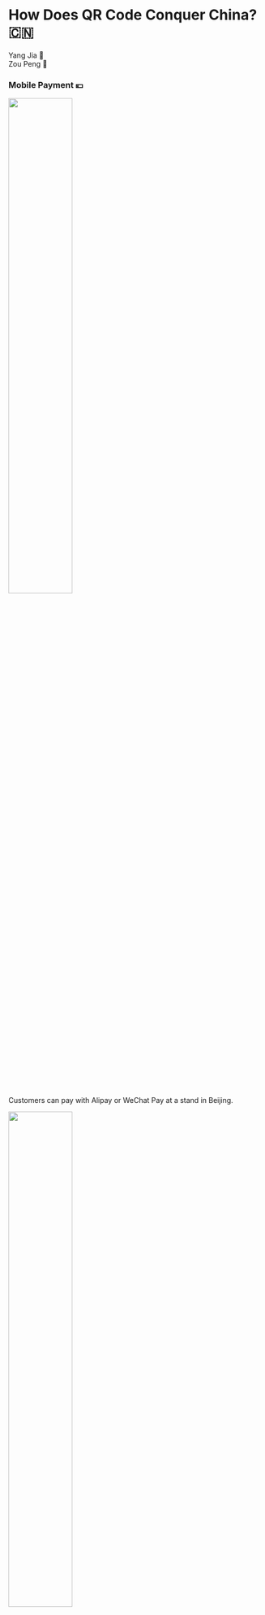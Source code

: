 # How Does QR Code Conquer China?  :cn:

Yang Jia     :girl:   
Zou Peng     :boy:



### Mobile Payment :yen:

<img src="mhack_pre/1_mobile_pay/commondity_pur/qr-code-1.jpg" width="50%" height="50%">

Customers can pay with Alipay or WeChat Pay at a stand in Beijing.


<img src="mhack_pre/1_mobile_pay/commondity_pur/qr-code-3-1.jpg" width="50%" height="50%">

It takes only a few seconds to process a transaction.

<img src="mhack_pre/1_mobile_pay/pocket_mon/qr_1-4.png" width="50%" height="50%">

Give and collect gifts at a wedding

<img src="mhack_pre/1_mobile_pay/pocket_mon/qr_1-2.png" width="50%" height="50%">

Panhandlers receive donation from mobile payment QR codes 

------

### Utilization of Public Resources :bike:

<img src="mhack_pre/2_utilize_pub_resr/2.png" width="50%" height="50%">

Unlocks a bike of Chinese bike-sharing company Mobike by scanning the QR Code

-----

### Origin Tracking :cow2:

<img src="mhack_pre/3_info_tracking/1.png" width="50%" height="50%">

Identify pets

<img src="mhack_pre/3_info_tracking/2.png" width="50%" height="50%">

Identify senior citizens & Find losing elders

<img src="mhack_pre/3_info_tracking/3.jpg" width="50%" height="50%">

Track food from source to fork

-----

### Detailed Information Acquiring :computer:

<img src="mhack_pre/4_acquire_detail/1.png" width="50%" height="50%">

Post and reply to job boards

<img src="mhack_pre/4_acquire_detail/2.png" width="50%" height="50%">

Check authenticity and gain more information about foods and drinks

<img src="mhack_pre/4_acquire_detail/4.png" width="50%" height="50%">

"Scan code to win prizes" promotion

<img src="mhack_pre/4_acquire_detail/5.png" width="50%" height="50%">

QR code works as identity badge

## Experience the cashless life in China

<https://www.youtube.com/watch?v=gysKE3POUv0>
-----
-----

## Thanks to the sqaured barcode 
![](JPQRcode.png)
![](BarQR.jpg)

#### Barcode
1. limited capacity of information
2. weak fault-tolerant system

#### QR code
1. large capacity of information(support all types of words)
2. small space
3. strong adaptability to getting dirty and damaged

-----
-----

## Mobile Payment _ A Success of Third-party Payment

Thrid-party Platform
1. Alipay
2. Credit problem


Characteristics of Mobile Payment Platform in China: 
1. Savings card is the mainstream
2. Banking system

Saving cards:
1. No threshold, open accouts freely
2. Get card instantly

Banking system:
1. Country-owned main banks
2. Money can flow freely without extra fee


-----
-----

## Sharing Bikes _ A New Utilizaiton Mode of Public Resources 
<img src="Bike-sharing.jpg" width="50%" height="50%">  
[Bike-sharing is booming in China]



### 1.why is sharing bikes so popular in China?
<img src="picture2.png" width="90%" height="90%">


- dockless, it can be parked anywhere. 
|| fixed docking stations, only park in specific location very inconvenient
- bike location is showed in the app, actually, not necessary
|| station, walk to


-----

### 2. why they can't crack other countries
<img src="bike_sharing2.jpg" width="50%" height="50%">
[Bike-sharing companies like Mobike and Ofo getting lost in translation]




#### [1] Accessibility and convenience requires two things:

<img src="picture3.png" width="50%" height="50%">


- a huge fleet of bikes
- a huge workforce to spread the bikes to the most needed areas




#### [2] Profitable for their companies:

- dense urban areas & heavy ridership to stay profitavle

- huge workforce to spread the bikes to the most needed areas




#### [3] Relatively lax regulation




#### [4] Support from the government



-----
#### To conclude:
'China:'
- massive urban population
- a large, cheap labor force
- relatively lax regulation on bike parking 
- support from gov

'Other countries:'
- the strict regulations
- economy scale
- intolerant to sidewalks littered with vehicles

they stop the prevelence of sharing bike

-----
-----


## Future

<img src="facialrecognization.jpg" width="50%" height="50%">

The founder of Alibaba, Jack Ma was showing how to use Facial Recognization to pay by Alipay.
China is on the way...
